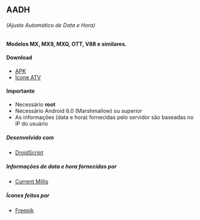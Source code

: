 ## AADH
###### (Ajuste Automático de Data e Hora)

#### Modelos MX, MX9, MXQ, OTT, V88 e similares.

#### Download
- [APK](https://github.com/juscelinodjj/tvbox-aadh/raw/main/AADH.apk)
- [Ícone ATV](https://raw.githubusercontent.com/juscelinodjj/tvbox-aadh/main/icon-atv-launcher.jpg)

#### Importante
- Necessário **root**
- Necessário Android 6.0 (Marshmallow) ou superior
- As informações (data e hora) fornecidas pelo servidor são baseadas no IP do usuário

##### Desenvolvido com
- [DroidScript](http://droidscript.org/)

##### Informações de data e hora fornecidas por
- [Current Millis](https://currentmillis.com/)

##### Ícones feitos por
- [Freepik](https://www.flaticon.com/authors/freepik)